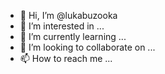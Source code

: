 - 👋 Hi, I’m @lukabuzooka
- 👀 I’m interested in ...
- 🌱 I’m currently learning ...
- 💞️ I’m looking to collaborate on ...
- 📫 How to reach me ...

<!---
lukabuzooka/lukabuzooka is a ✨ special ✨ repository because its `README.md` (this file) appears on your GitHub profile.
You can click the Preview link to take a look at your changes.
--->
